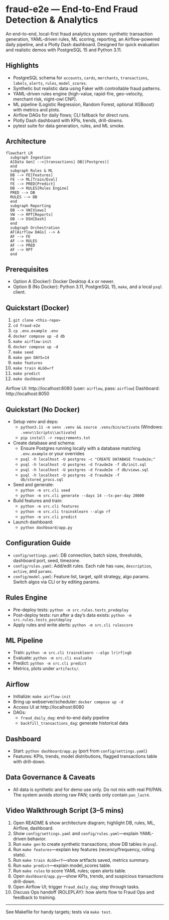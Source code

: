 # fraud-e2e — End-to-End Fraud Detection & Analytics

An end-to-end, local-first fraud analytics system: synthetic transaction generation, YAML-driven rules, ML scoring, reporting, an Airflow-powered daily pipeline, and a Plotly Dash dashboard. Designed for quick evaluation and realistic demos with PostgreSQL 15 and Python 3.11.

## Highlights
- PostgreSQL schema for `accounts`, `cards`, `merchants`, `transactions`, `labels`, `alerts`, `rules`, `model_scores`.
- Synthetic but realistic data using Faker with controllable fraud patterns.
- YAML-driven rules engine (high-value, rapid-fire, geo-velocity, merchant risk, night-owl CNP).
- ML pipeline (Logistic Regression, Random Forest, optional XGBoost) with metrics and plots.
- Airflow DAGs for daily flows; CLI fallback for direct runs.
- Plotly Dash dashboard with KPIs, trends, drill-downs.
- pytest suite for data generation, rules, and ML smoke.

## Architecture
```mermaid
flowchart LR
  subgraph Ingestion
  A[Data Gen] -->|transactions| DB[(Postgres)]
  end
  subgraph Rules & ML
  DB --> FE[Features]
  FE --> ML[Train/Eval]
  FE --> PRED[Predict]
  DB --> RULES[Rules Engine]
  PRED --> DB
  RULES --> DB
  end
  subgraph Reporting
  DB --> VW[Views]
  VW --> RPT[Reports]
  DB --> DSH[Dash]
  end
  subgraph Orchestration
  AF[Airflow DAGs] --> A
  AF --> FE
  AF --> RULES
  AF --> PRED
  AF --> RPT
  end
```

## Prerequisites
- Option A (Docker): Docker Desktop 4.x or newer.
- Option B (No Docker): Python 3.11, PostgreSQL 15, `make`, and a local `psql` client.

## Quickstart (Docker)
1. `git clone <this-repo>`
2. `cd fraud-e2e`
3. `cp .env.example .env`
4. `docker compose up -d db`
5. `make airflow-init`
6. `docker compose up -d`
7. `make seed`
8. `make gen DAYS=14`
9. `make features`
10. `make train ALGO=rf`
11. `make predict`
12. `make dashboard`

Airflow UI: http://localhost:8080 (user: `airflow`, pass: `airflow`)
Dashboard: http://localhost:8050

## Quickstart (No Docker)
- Setup venv and deps:
  - `python3.11 -m venv .venv && source .venv/bin/activate` (Windows: `.venv\\Scripts\\activate`)
  - `pip install -r requirements.txt`
- Create database and schema:
  - Ensure Postgres running locally with a database matching `.env.example` or your overrides
  - `psql -h localhost -U postgres -c "CREATE DATABASE fraude2e;"`
  - `psql -h localhost -U postgres -d fraude2e -f db/init.sql`
  - `psql -h localhost -U postgres -d fraude2e -f db/views.sql`
  - `psql -h localhost -U postgres -d fraude2e -f db/stored_procs.sql`
- Seed and generate:
  - `python -m src.cli seed`
  - `python -m src.cli generate --days 14 --tx-per-day 20000`
- Build features and train:
  - `python -m src.cli features`
  - `python -m src.cli trainsklearn --algo rf`
  - `python -m src.cli predict`
- Launch dashboard:
  - `python dashboard/app.py`

## Configuration Guide
- `config/settings.yaml`: DB connection, batch sizes, thresholds, dashboard port, seed, timezone.
- `config/rules.yaml`: Add/edit rules. Each rule has `name`, `description`, `active`, and `params`.
- `config/model.yaml`: Feature list, target, split strategy, algo params. Switch algos via CLI or by editing params.

## Rules Engine
- Pre-deploy tests: `python -m src.rules.tests_predeploy`
- Post-deploy tests: run after a day’s data exists: `python -m src.rules.tests_postdeploy`
- Apply rules and write alerts: `python -m src.cli rulescore`

## ML Pipeline
- Train: `python -m src.cli trainsklearn --algo lr|rf|xgb`
- Evaluate: `python -m src.cli evaluate`
- Predict: `python -m src.cli predict`
- Metrics, plots under `artifacts/`.

## Airflow
- Initialize: `make airflow-init`
- Bring up webserver/scheduler: `docker compose up -d`
- Access UI at http://localhost:8080
- DAGs:
  - `fraud_daily_dag`: end-to-end daily pipeline
  - `backfill_transactions_dag`: generate historical data

## Dashboard
- Start: `python dashboard/app.py` (port from `config/settings.yaml`)
- Features: KPIs, trends, model distributions, flagged transactions table with drill-down.

## Data Governance & Caveats
- All data is synthetic and for demo use only. Do not mix with real PII/PAN. The system avoids storing raw PAN; cards only contain `pan_last4`.

## Video Walkthrough Script (3–5 mins)
1. Open README & show architecture diagram; highlight DB, rules, ML, Airflow, dashboard.
2. Show `config/settings.yaml` and `config/rules.yaml`—explain YAML-driven behavior.
3. Run `make gen` to create synthetic transactions; show DB tables in `psql`.
4. Run `make features`—explain key features (recency/frequency, rolling stats).
5. Run `make train ALGO=rf`—show artifacts saved, metrics summary.
6. Run `make predict`—explain model_scores table.
7. Run `make rules` to score YAML rules; open alerts table.
8. Open `dashboard/app.py`—show KPIs, trends, and suspicious transactions drill-down.
9. Open Airflow UI; trigger `fraud_daily_dag`; step through tasks.
10. Discuss Ops handoff (ROLEPLAY): how alerts flow to Fraud Ops and feedback to training.

---

See Makefile for handy targets; tests via `make test`.
